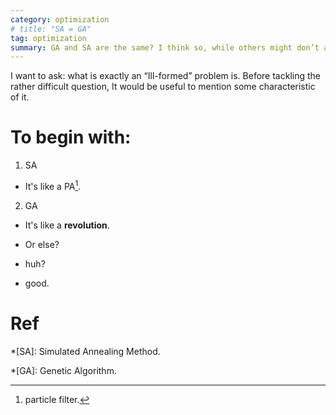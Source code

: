 ```yaml
---
category: optimization
# title: "SA = GA"
tag: optimization
summary: GA and SA are the same? I think so, while others might don’t agree. This equivalence hypothesis is my current research topic.
---
```


I want to ask: what is exactly an “Ill-formed” problem is. Before tackling the rather difficult question, It would be useful to mention some characteristic of it.  

# To begin with: #

1. SA

- It's like a PA[^pa].

2. GA

- It's like a **revolution**.

- Or else?

* huh?

- good.

# Ref #

[^pa]: particle filter.

*[SA]: Simulated Annealing Method.

*[GA]: Genetic Algorithm.

